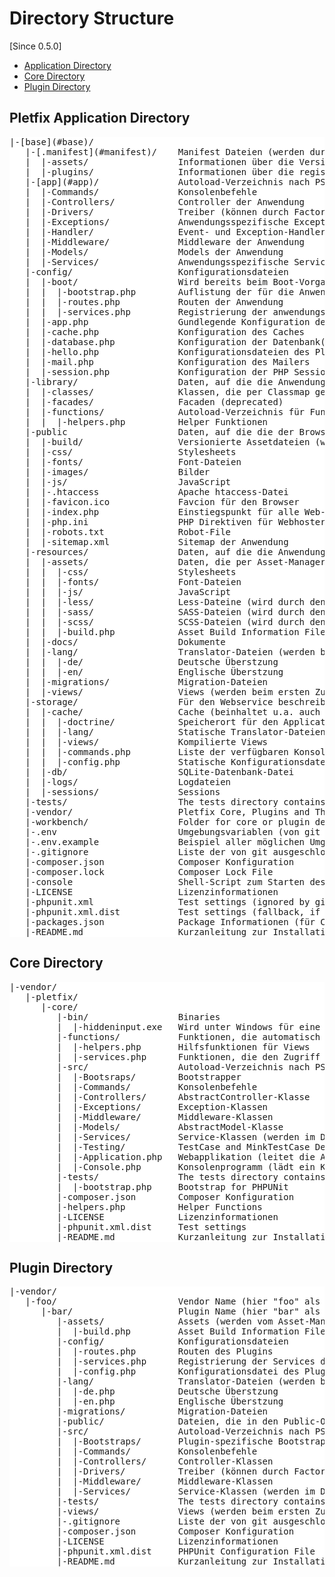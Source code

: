<style>
.tree {
    background-color: white; 
}
</style>
 
# Directory Structure

[Since 0.5.0]

- [Application Directory](#application)
- [Core Directory](#core)
- [Plugin Directory](#plugin)

<a name="application"></a>
## Pletfix Application Directory

<pre class="tree">
|-[base](#base)/
   |-[.manifest](#manifest)/    Manifest Dateien (werden durch bestimmte Konsolenbefehle generiert)
   |  |-assets/                 Informationen über die Versionierung der Assets
   |  |-plugins/                Informationen über die registrierten Plugins
   |-[app](#app)/               Autoload-Verzeichnis nach PSR-4-Standard, Namespace \App
   |  |-Commands/               Konsolenbefehle
   |  |-Controllers/            Controller der Anwendung
   |  |-Drivers/                Treiber (können durch Factories geladen werden)
   |  |-Exceptions/             Anwendungsspezifische Exception-Klassen
   |  |-Handler/                Event- und Exception-Handler
   |  |-Middleware/             Middleware der Anwendung
   |  |-Models/                 Models der Anwendung
   |  |-Services/               Anwendungsspezifische Service (werden im DI direkt oder indirekt bereitgestellt)
   |-config/                    Konfigurationsdateien
   |  |-boot/                   Wird bereits beim Boot-Vorgang geladen
   |  |  |-bootstrap.php        Auflistung der für die Anwendung aktiven Bootstrapper
   |  |  |-routes.php           Routen der Anwendung
   |  |  |-services.php         Registrierung der anwendungsspezifischen Services
   |  |-app.php                 Gundlegende Konfiguration der Anwendung
   |  |-cache.php               Konfiguration des Caches
   |  |-database.php            Konfiguration der Datenbank(en)
   |  |-hello.php               Konfigurationsdateien des Plugins "hello" (exemplarisch für eine Plugin Konfiguration)
   |  |-mail.php                Konfiguration des Mailers
   |  |-session.php             Konfiguration der PHP Session
   |-library/                   Daten, auf die die Anwendung serverseitig zugreift
   |  |-classes/                Klassen, die per Classmap geladen werden (weil diese nicht dem PSR-4-Standard folgen)
   |  |-facades/                Facaden (deprecated)
   |  |-functions/              Autoload-Verzeichnis für Funktionen (jede Datei muss einzeln in composer.json eingetragen werden!)
   |  |  |-helpers.php          Helper Funktionen
   |-public                     Daten, auf die die der Browser direkt zugreifen darf.
   |  |-build/                  Versionierte Assetdateien (werden durch den Asset-Manager generiert)
   |  |-css/                    Stylesheets
   |  |-fonts/                  Font-Dateien
   |  |-images/                 Bilder
   |  |-js/                     JavaScript
   |  |-.htaccess               Apache htaccess-Datei
   |  |-favicon.ico             Favcion für den Browser
   |  |-index.php               Einstiegspunkt für alle Web-Requests.
   |  |-php.ini                 PHP Direktiven für Webhoster
   |  |-robots.txt              Robot-File
   |  |-sitemap.xml             Sitemap der Anwendung
   |-resources/                 Daten, auf die die Anwendung nur indirekt oder gar nicht zugreift
   |  |-assets/                 Daten, die per Asset-Manager in den Public-Ordner kopiert werden
   |  |  |-css/                 Stylesheets
   |  |  |-fonts/               Font-Dateien
   |  |  |-js/                  JavaScript
   |  |  |-less/                Less-Dateine (wird durch den Asset-Manager zur CSS-Datei kompiliert)
   |  |  |-sass/                SASS-Dateien (wird durch den Asset-Manager zur CSS-Datei kompiliert)
   |  |  |-scss/                SCSS-Dateien (wird durch den Asset-Manager zur CSS-Datei kompiliert)
   |  |  |-build.php            Asset Build Information File
   |  |-docs/                   Dokumente
   |  |-lang/                   Translator-Dateien (werden beim ersten Zugriff kompiliert und im Cache abgelegt)
   |  |  |-de/                  Deutsche Überstzung
   |  |  |-en/                  Englische Überstzung
   |  |-migrations/             Migration-Dateien
   |  |-views/                  Views (werden beim ersten Zugriff kompiliert und im Cache abgelegt)
   |-storage/                   Für den Webservice beschreibbar (z.B. für Logfiles, Cache oder komilierte Views)
   |  |-cache/                  Cache (beinhaltet u.a. auch die  und Translator-Dateien)
   |  |  |-doctrine/            Speicherort für den Application Cache (Doctrine Adapter)
   |  |  |-lang/                Statische Translator-Dateien (wird beim ersten Zugriff aktualisiert, sofern nötig)
   |  |  |-views/               Kompilierte Views
   |  |  |-commands.php         Liste der verfügbaren Konsolenbefehle (wird von der CommandFactory generiert)
   |  |  |-config.php           Statische Konfigurationsdateien (wird beim Booten aktualisiert, sofern nötig)
   |  |-db/                     SQLite-Datenbank-Datei
   |  |-logs/                   Logdateien
   |  |-sessions/               Sessions
   |-tests/                     The tests directory contains your automated tests.
   |-vendor/                    Pletfix Core, Plugins and Third Party Packages - Don't modify this code!
   |-workbench/                 Folder for core or plugin developing
   |-.env                       Umgebungsvariablen (von git ausgeschlossen!)
   |-.env.example               Beispiel aller möglichen Umgebungsvariablen
   |-.gitignore                 Liste der von git ausgeschlossenen Dateien und Ordner
   |-composer.json              Composer Konfiguration
   |-composer.lock              Composer Lock File
   |-console                    Shell-Script zum Starten des Konsolenprogramms (ruft Core\Console auf)
   |-LICENSE                    Lizenzinformationen
   |-phpunit.xml                Test settings (ignored by git)
   |-phpunit.xml.dist           Test settings (fallback, if phpunit.xml not exists)
   |-packages.json              Package Informationen (für Composer's create-project command)
   |-README.md                  Kurzanleitung zur Installation und Nutzung des Frameworks
</pre>

<a name="core"></a>
## Core Directory

<pre class="tree">
|-vendor/
   |-pletfix/
      |-core/
         |-bin/                 Binaries
         |  |-hiddeninput.exe   Wird unter Windows für eine Hiddeneingabe in Konsolenprogrammen benötigt
         |-functions/           Funktionen, die automatisch geladen werden
         |  |-helpers.php       Hilfsfunktionen für Views
         |  |-services.php      Funktionen, die den Zugriff auf die Service vereinfacht
         |-src/                 Autoload-Verzeichnis nach PSR-4-Standard, Namespace \Core
         |  |-Bootsraps/        Bootstrapper
         |  |-Commands/         Konsolenbefehle
         |  |-Controllers/      AbstractController-Klasse
         |  |-Exceptions/       Exception-Klassen
         |  |-Middleware/       Middleware-Klassen
         |  |-Models/           AbstractModel-Klasse
         |  |-Services/         Service-Klassen (werden im DI direkt oder indirekt bereitgestellt)
         |  |-Testing/          TestCase and MinkTestCase Definition
         |  |-Application.php   Webapplikation (leitet die Anfrage an die angeforde Route weiter)
         |  |-Console.php       Konsolenprogramm (lädt ein Konsolenbefehl und führt diesen aus)
         |-tests/               The tests directory contains your automated tests.
         |  |-bootstrap.php     Bootstrap for PHPUNit
         |-composer.json        Composer Konfiguration
         |-helpers.php          Helper Functions
         |-LICENSE              Lizenzinformationen
         |-phpunit.xml.dist     Test settings
         |-README.md            Kurzanleitung zur Installation und Nutzung des Frameworks
</pre>

<a name="plugin"></a>
## Plugin Directory

<pre class="tree">
|-vendor/
   |-foo/                       Vendor Name (hier "foo" als Beispiel)
      |-bar/                    Plugin Name (hier "bar" als Beispiel)
         |-assets/              Assets (werden vom Asset-Manager kompiliert und im Public-Ordner abgelegt)
         |  |-build.php         Asset Build Information File
         |-config/              Konfigurationsdateien
         |  |-routes.php        Routen des Plugins
         |  |-services.php      Registrierung der Services des Plugins
         |  |-config.php        Konfigurationsdatei des Plugins
         |-lang/                Translator-Dateien (werden beim ersten Zugriff kompiliert und im Cache abgelegt)
         |  |-de.php            Deutsche Überstzung
         |  |-en.php            Englische Überstzung
         |-migrations/          Migration-Dateien
         |-public/              Dateien, die in den Public-Ordner der Anwendung kopiert werden
         |-src/                 Autoload-Verzeichnis nach PSR-4-Standard, Namespace \&lt;vendor&gt;\&lt;plugin&gt;
         |  |-Bootstraps/       Plugin-spezifische Bootstrapper
         |  |-Commands/         Konsolenbefehle
         |  |-Controllers/      Controller-Klassen
         |  |-Drivers/          Treiber (können durch Factories geladen werden)
         |  |-Middleware/       Middleware-Klassen
         |  |-Services/         Service-Klassen (werden im DI direkt oder indirekt bereitgestellt)
         |-tests/               The tests directory contains your automated tests.
         |-views/               Views (werden beim ersten Zugriff kompiliert und im Cache abgelegt)
         |-.gitignore           Liste der von git ausgeschlossenen Dateien und Ordner
         |-composer.json        Composer Konfiguration
         |-LICENSE              Lizenzinformationen
         |-phpunit.xml.dist     PHPUnit Configuration File
         |-README.md            Kurzanleitung zur Installation und Nutzung des Plugins
</pre>

<!--
Vergleiche:
    http://guides.rubyonrails.org/getting_started.html
    https://book.cakephp.org/3.0/en/intro/cakephp-folder-structure.html
-->
